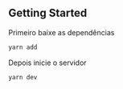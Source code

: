 ## Getting Started

Primeiro baixe as dependências
```bash
yarn add
```

Depois inicie o servidor

```bash
yarn dev
```
